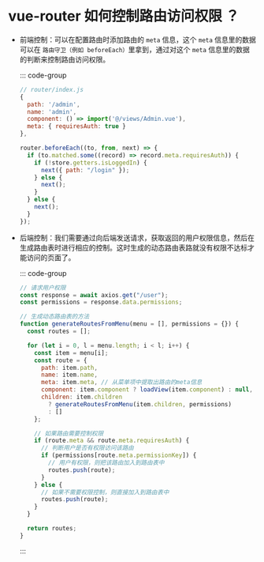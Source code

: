 # vue-router 如何控制路由访问权限 ？

<article-info/>

- 前端控制：可以在配置路由时添加路由的 `meta` 信息，这个 `meta` 信息里的数据可以在 `路由守卫（例如 beforeEach）`里拿到，通过对这个 `meta` 信息里的数据的判断来控制路由访问权限。

  ::: code-group

  ```js [路由配置]
  // router/index.js
  {
    path: '/admin',
    name: 'admin',
    component: () => import('@/views/Admin.vue'),
    meta: { requiresAuth: true }
  },
  ```

  ```js [路由拦截器]
  router.beforeEach((to, from, next) => {
    if (to.matched.some((record) => record.meta.requiresAuth)) {
      if (!store.getters.isLoggedIn) {
        next({ path: "/login" });
      } else {
        next();
      }
    } else {
      next();
    }
  });
  ```

- 后端控制：我们需要通过向后端发送请求，获取返回的用户权限信息，然后在生成路由表时进行相应的控制。这时生成的动态路由表路就没有权限不达标才能访问的页面了。

  ::: code-group

  ```jsx
  // 请求用户权限
  const response = await axios.get("/user");
  const permissions = response.data.permissions;

  // 生成动态路由表的方法
  function generateRoutesFromMenu(menu = [], permissions = {}) {
    const routes = [];

    for (let i = 0, l = menu.length; i < l; i++) {
      const item = menu[i];
      const route = {
        path: item.path,
        name: item.name,
        meta: item.meta, // 从菜单项中提取出路由的meta信息
        component: item.component ? loadView(item.component) : null,
        children: item.children
          ? generateRoutesFromMenu(item.children, permissions)
          : []
      };

      // 如果路由需要控制权限
      if (route.meta && route.meta.requiresAuth) {
        // 判断用户是否有权限访问该路由
        if (permissions[route.meta.permissionKey]) {
          // 用户有权限，则把该路由加入到路由表中
          routes.push(route);
        }
      } else {
        // 如果不需要权限控制，则直接加入到路由表中
        routes.push(route);
      }
    }

    return routes;
  }
  ```

  :::
